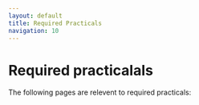 ```yaml
---
layout: default
title: Required Practicals
navigation: 10
---
```


# Required practicalals

The following pages are relevent to required practicals: